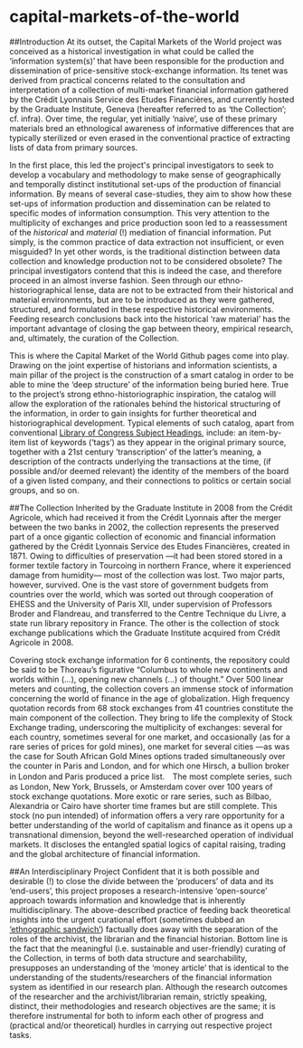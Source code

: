 # capital-markets-of-the-world

##Introduction
At its outset, the Capital Markets of the World project was conceived as a historical investigation in what could be called the ‘information system(s)’ that have been responsible for the production and dissemination of price-sensitive stock-exchange information. Its tenet was derived from practical concerns related to the consultation and interpretation of a collection of multi-market financial information gathered by the Crédit Lyonnais Service des Etudes Financières, and currently hosted by the Graduate Institute, Geneva (hereafter referred to as ‘the Collection’; cf. infra). Over time, the regular, yet initially ‘naive’, use of these primary materials bred an ethnological awareness of informative differences that are typically sterilized or even erased in the conventional practice of extracting lists of data from primary sources.

In the first place, this led the project's principal investigators to seek to develop a vocabulary and methodology to make sense of geographically and temporally distinct institutional set-ups of the production of financial information. By means of several case-studies, they aim to show how these set-ups of information production and dissemination can be related to specific modes of information consumption. This very attention to the multiplicity of exchanges and price production soon led to a reassessment of the *historical* and *material* (!) mediation of financial information. Put simply, is the common practice of data extraction not insufficient, or even misguided? In yet other words, is the traditional distinction between data collection and knowledge production not to be considered obsolete? The principal investigators contend that this is indeed the case, and therefore proceed in an almost inverse fashion. Seen through our ethno-historiographical lense, data are not to be extracted from their historical and material environments, but are to be introduced as they were gathered, structured, and formulated in these respective historical environments. Feeding research conclusions back into the historical ‘raw material’ has the important advantage of closing the gap between theory, empirical research, and, ultimately, the curation of the Collection. 

This is where the Capital Market of the World Github pages come into play. Drawing on the joint expertise of historians and information scientists, a main pillar of the project is the construction of a smart catalog in order to be able to mine the ‘deep structure’ of the information being buried here. True to the project’s strong ethno-historiographic inspiration, the catalog will allow the exploration of the rationales behind the historical structuring of the information, in order to gain insights for further theoretical and historiographical development. Typical elements of such catalog, apart from conventional [Library of Congress Subject Headings](https://en.wikipedia.org/wiki/Library_of_Congress_Subject_Headings), include: an item-by-item list of keywords (‘tags’) as they appear in the original primary source, together with a 21st century ‘transcription’ of the latter’s meaning, a description of the contracts underlying the transactions at the time, (if possible and/or deemed relevant) the identity of the members of the board of a given listed company, and their connections to politics or certain social groups, and so on. 

##The Collection
Inherited by the Graduate Institute in 2008 from the Crédit Agricole, which had received it from the Crédit Lyonnais after the merger between the two banks in 2002, the collection represents the preserved part of a once gigantic collection of economic and financial information gathered by the Crédit Lyonnais Service des Etudes Financières, created in 1871. Owing to difficulties of preservation —it had been stored stored in a former textile factory in Tourcoing in northern France, where it experienced damage from humidity— most of the collection was lost. Two major parts, however, survived. One is  the vast store of government budgets from countries over the world, which was sorted out through cooperation of EHESS and the University of Paris XII, under supervision of Professors Broder and Flandreau, and transferred to the Centre Technique du Livre, a state run library repository in France. The other is the collection of stock exchange publications which the Graduate Institute acquired from Crédit Agricole in 2008. 

Covering stock exchange information for 6 continents, the repository could be said to be Thoreau’s figurative “Columbus to whole new continents and worlds within (…), opening new channels (…) of thought.” Over 500 linear meters and counting, the collection covers an immense stock of information concerning the world of finance in the age of globalization.  High frequency quotation records from 68 stock exchanges from 41 countries constitute the main component of the collection. They bring to life the complexity of Stock Exchange trading, underscoring the multiplicity of exchanges: several for each country, sometimes several for one market, and occasionally (as for a rare series of prices for gold mines), one market for several cities —as was the case for South African Gold Mines options traded simultaneously over the counter in Paris and London, and for which one Hirsch, a bullion broker in London and Paris produced a price list.　The most complete series, such as London, New York, Brussels, or Amsterdam cover over 100 years of stock exchange quotations. More exotic or rare series, such as Bilbao, Alexandria or Cairo have shorter time frames but are still complete.  This stock (no pun intended) of information offers a very rare opportunity for a better understanding of the world of capitalism and finance as it opens up a transnational dimension, beyond the well-researched operation of individual markets. It discloses the entangled spatial logics of capital raising, trading and the global architecture of financial information.

##An Interdisciplinary Project
Confident that it is both possible and desirable (!) to close the divide between the ‘producers’ of data and its ‘end-users’, this project proposes a research-intensive ‘open-source’ approach towards information and knowledge that is inherently multidisciplinary. The above-described practice of feeding back theoretical insights into the urgent curational effort (sometimes dubbed an [‘ethnographic sandwich’](http://onlinelibrary.wiley.com/doi/10.1002/9781118325513.ch6/summary)) factually does away with the separation of the roles of the archivist, the librarian and the financial historian. Bottom line is the fact that the meaningful (i.e. sustainable and user-friendly) curating of the Collection, in terms of both data structure and searchability, presupposes an understanding of the ‘money article’ that is identical to the understanding of the students/researchers of the financial information system as identified in our research plan. Although the research outcomes of the researcher and the archivist/librarian remain, strictly speaking, distinct, their methodologies and research objectives are the same; it is therefore instrumental for both to inform each other of progress and (practical and/or theoretical) hurdles in carrying out respective project tasks.
